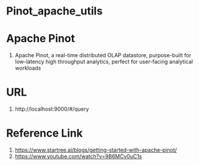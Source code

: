 # Pinot_apache_utils
# Apache Pinot
1.  Apache Pinot, a real-time distributed OLAP datastore, purpose-built for low-latency high throughput analytics, perfect for user-facing analytical workloads


# URL
1. http://localhost:9000/#/query


# Reference Link
1. https://www.startree.ai/blogs/getting-started-with-apache-pinot/
2. https://www.youtube.com/watch?v=9B6MCv0uC1s
